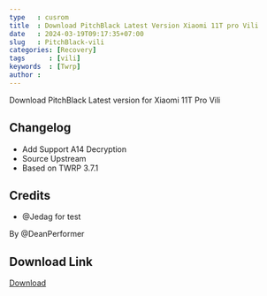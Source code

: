 ```yaml
---
type   : cusrom
title  : Download PitchBlack Latest Version Xiaomi 11T pro Vili
date   : 2024-03-19T09:17:35+07:00
slug   : PitchBlack-vili
categories: [Recovery]
tags      : [vili]
keywords  : [Twrp]
author :
---
```


Download PitchBlack Latest version for Xiaomi 11T Pro Vili



## Changelog
- Add Support A14 Decryption
- Source Upstream
- Based on TWRP 3.7.1

## Credits
- @Jedag for test

By @DeanPerformer


## Download Link
[Download](/)

